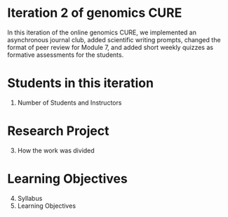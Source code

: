 # Iteration 2 of genomics CURE

In this iteration of the online genomics CURE, we implemented an asynchronous journal club, added scientific writing prompts, changed the format of peer review for Module 7, and added short weekly quizzes as formative assessments for the students.

# Students in this iteration

1) Number of Students and Instructors

# Research Project
3) How the work was divided

# Learning Objectives
4) Syllabus 
5) Learning Objectives

